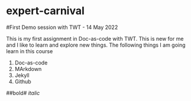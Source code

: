 # expert-carnival

#First Demo session with TWT - 14 May 2022

This is my first assignment in Doc-as-code with TWT. This is new for me and I like to learn and explore new things.
The following things I am going learn in this course
1.  Doc-as-code
1.  MArkdown
1. Jekyll
1.  Github

##bold#
_italic_
